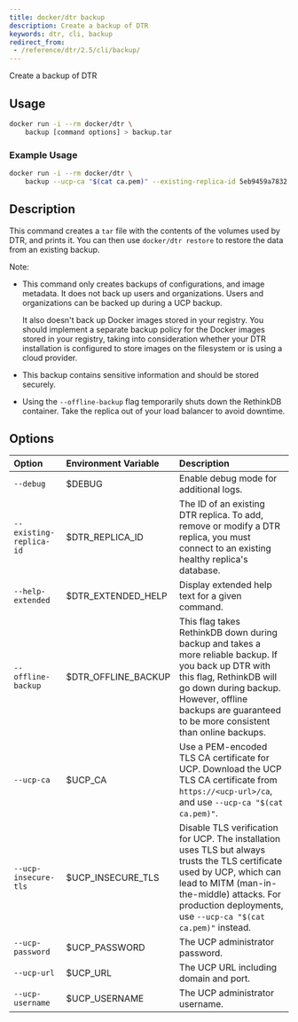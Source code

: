 ```yaml
---
title: docker/dtr backup
description: Create a backup of DTR
keywords: dtr, cli, backup
redirect_from:
 - /reference/dtr/2.5/cli/backup/
---
```


Create a backup of DTR

## Usage

```bash
docker run -i --rm docker/dtr \
    backup [command options] > backup.tar
```

### Example Usage
```bash
docker run -i --rm docker/dtr \
    backup --ucp-ca "$(cat ca.pem)" --existing-replica-id 5eb9459a7832 > backup.tar
```

## Description


This command creates a `tar` file with the contents of the volumes used by
DTR, and prints it. You can then use `docker/dtr restore` to restore the data
from an existing backup.

Note:

  * This command only creates backups of configurations, and image metadata.
    It does not back up users and organizations. Users and organizations can be
    backed up during a UCP backup.

    It also doesn't back up Docker images stored in your registry.
    You should implement a separate backup policy for the Docker images stored
    in your registry, taking into consideration whether your DTR installation is
    configured to store images on the filesystem or is using a cloud provider.

  * This backup contains sensitive information and should be
    stored securely.

  * Using the `--offline-backup` flag temporarily shuts down the RethinkDB container.
    Take the replica out of your load balancer to avoid downtime.


## Options

| Option                        | Environment Variable      | Description                                                                          |
|:------------------------------|:--------------------------|:-------------------------------------------------------------------------------------|
| `--debug` | $DEBUG | Enable debug mode for additional logs. |
| `--existing-replica-id` | $DTR_REPLICA_ID | The ID of an existing DTR replica. To add, remove or modify a DTR replica, you must connect to an existing healthy replica's database. |
| `--help-extended` | $DTR_EXTENDED_HELP | Display extended help text for a given command. |
| `--offline-backup` | $DTR_OFFLINE_BACKUP | This flag takes RethinkDB down during backup and takes a more reliable backup. If you back up DTR with this flag, RethinkDB will go down during backup. However, offline backups are guaranteed to be more consistent than online backups. |
| `--ucp-ca` | $UCP_CA | Use a PEM-encoded TLS CA certificate for UCP. Download the UCP TLS CA certificate from `https://<ucp-url>/ca`, and  use `--ucp-ca "$(cat ca.pem)"`. |
| `--ucp-insecure-tls` | $UCP_INSECURE_TLS | Disable TLS verification for UCP. The installation uses TLS but always trusts the TLS certificate used by UCP, which can lead to MITM (man-in-the-middle) attacks.  For production deployments, use `--ucp-ca "$(cat ca.pem)"` instead. |
| `--ucp-password` | $UCP_PASSWORD | The UCP administrator password. |
| `--ucp-url` | $UCP_URL | The UCP URL including domain and port. |
| `--ucp-username` | $UCP_USERNAME | The UCP administrator username. |

